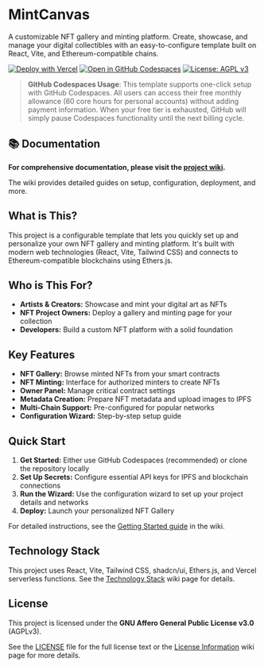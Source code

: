 # MintCanvas

A customizable NFT gallery and minting platform. Create, showcase, and manage your digital collectibles with an easy-to-configure template built on React, Vite, and Ethereum-compatible chains.

[![Deploy with Vercel](https://vercel.com/button)](https://vercel.com/new/clone?repository-url=https%3A%2F%2Fgithub.com%2FyzRobo%2FMintCanvas&project-name=mint-canvas&framework=vite&env=PINATA_JWT,KV_URL,KV_REST_API_URL,KV_REST_API_TOKEN,KV_REST_API_READ_ONLY_TOKEN,REDIS_URL&envDescription=Required%20for%20IPFS%20and%20large%20file%20uploads.)
[![Open in GitHub Codespaces](https://github.com/codespaces/badge.svg)](https://codespaces.new/yzRobo/MintCanvas)
[![License: AGPL v3](https://img.shields.io/badge/License-AGPL_v3-blue.svg)](https://www.gnu.org/licenses/agpl-3.0)

> **GitHub Codespaces Usage**: This template supports one-click setup with GitHub Codespaces. All users can access their free monthly allowance (60 core hours for personal accounts) without adding payment information. When your free tier is exhausted, GitHub will simply pause Codespaces functionality until the next billing cycle.

<!-- Optional: Add a link to a live demo if you deploy one -->
<!-- **[Live Demo (Template Example)](YOUR_DEMO_LINK_HERE)** -->

## 📚 Documentation

**For comprehensive documentation, please visit the [project wiki](https://github.com/yzRobo/MintCanvas/wiki).**

The wiki provides detailed guides on setup, configuration, deployment, and more.

## What is This?

This project is a configurable template that lets you quickly set up and personalize your own NFT gallery and minting platform. It's built with modern web technologies (React, Vite, Tailwind CSS) and connects to Ethereum-compatible blockchains using Ethers.js.

## Who is This For?

- **Artists & Creators:** Showcase and mint your digital art as NFTs
- **NFT Project Owners:** Deploy a gallery and minting page for your collection
- **Developers:** Build a custom NFT platform with a solid foundation

## Key Features

- **NFT Gallery:** Browse minted NFTs from your smart contracts
- **NFT Minting:** Interface for authorized minters to create NFTs
- **Owner Panel:** Manage critical contract settings
- **Metadata Creation:** Prepare NFT metadata and upload images to IPFS
- **Multi-Chain Support:** Pre-configured for popular networks
- **Configuration Wizard:** Step-by-step setup guide

## Quick Start

1. **Get Started:** Either use GitHub Codespaces (recommended) or clone the repository locally
2. **Set Up Secrets:** Configure essential API keys for IPFS and blockchain connections
3. **Run the Wizard:** Use the configuration wizard to set up your project details and networks
4. **Deploy:** Launch your personalized NFT Gallery

For detailed instructions, see the [Getting Started guide](https://github.com/yzRobo/MintCanvas/wiki/1.-Getting-Started) in the wiki.

## Technology Stack

This project uses React, Vite, Tailwind CSS, shadcn/ui, Ethers.js, and Vercel serverless functions. See the [Technology Stack](https://github.com/yzRobo/MintCanvas/wiki/6.-Technology-Stack) wiki page for details.

## License

This project is licensed under the **GNU Affero General Public License v3.0** (AGPLv3).

See the [LICENSE](./LICENSE) file for the full license text or the [License Information](https://github.com/yzRobo/MintCanvas/wiki/License-Information) wiki page for more details.